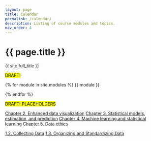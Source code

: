 ```yaml
---
layout: page
title: Calendar
permalink: /calendar/
description: Listing of course modules and topics.
nav_order: 4
---
```


# {{ page.title }}

{{ site.full_title }}

<mark style="background-color: #FFFF00">DRAFT!</mark>

{% for module in site.modules %}
{{ module }}

{% endfor %}

<mark style="background-color: #FFFF00">DRAFT! PLACEHOLDERS</mark>



<a href="https://data-ohio.github.io/introductory-data-science/2/2_visualization.html">Chapter 2. Enhanced data visualization</a>
<a href="https://data-ohio.github.io/introductory-data-science/3/3_models.html">Chapter 3. Statistical models, estimation, and prediction</a>
<a href="https://data-ohio.github.io/introductory-data-science/4/4_learning.html">Chapter 4. Machine learning and statistical learning</a>
<a href="https://data-ohio.github.io/introductory-data-science/5/5_ethics.html">Chapter 5. Data ethics</a>


<a href="https://data-ohio.github.io/introductory-data-science/1/2/1_2_acquire_data.html">1.2. Collecting Data</a>
<a href="">1.3. Organizing and Standardizing Data</a>



